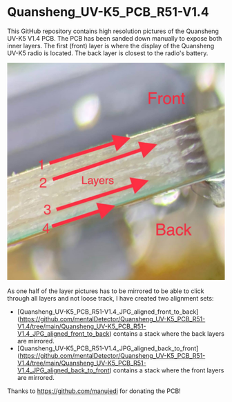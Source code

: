 # Quansheng_UV-K5_PCB_R51-V1.4
This GitHub repository contains high resolution pictures of the Quansheng UV-K5 V1.4 PCB. 
The PCB has been sanded down manually to expose both inner layers. The first (front) layer is where the display of the Quansheng UV-K5 radio is located. The back layer is closest to the radio's battery.

<img src="https://github.com/mentalDetector/Quansheng_UV-K5_PCB_R51-V1.4/blob/main/Quansheng_UV-K5_PCB_R51-V1.4_JPG/Quansheng_UV-K5_PCB_R51-V1.4_layer_stackup.jpg?raw=true" width="512"/>

As one half of the layer pictures has to be mirrored to be able to click through all layers and not loose track, I have created two alignment sets:
- [Quansheng_UV-K5_PCB_R51-V1.4_JPG_aligned_front_to_back] (https://github.com/mentalDetector/Quansheng_UV-K5_PCB_R51-V1.4/tree/main/Quansheng_UV-K5_PCB_R51-V1.4_JPG_aligned_front_to_back) contains a stack where the back layers are mirrored.
- [Quansheng_UV-K5_PCB_R51-V1.4_JPG_aligned_back_to_front] (https://github.com/mentalDetector/Quansheng_UV-K5_PCB_R51-V1.4/tree/main/Quansheng_UV-K5_PCB_R51-V1.4_JPG_aligned_back_to_front) contains a stack where the front layers are mirrored.

 Thanks to https://github.com/manujedi for donating the PCB!
